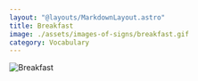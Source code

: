 ```yaml
---
layout: "@layouts/MarkdownLayout.astro"
title: Breakfast
image: ./assets/images-of-signs/breakfast.gif
category: Vocabulary
---
```


![Breakfast](@signs/breakfast.gif)
